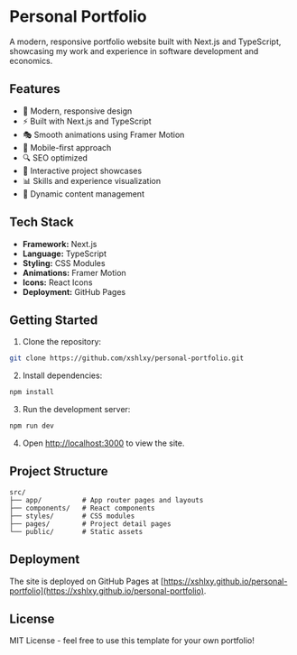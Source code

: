 # Personal Portfolio

A modern, responsive portfolio website built with Next.js and TypeScript, showcasing my work and experience in software development and economics.

## Features

- 🎨 Modern, responsive design
- ⚡ Built with Next.js and TypeScript
- 🎭 Smooth animations using Framer Motion
- 📱 Mobile-first approach
- 🔍 SEO optimized
- 🎯 Interactive project showcases
- 📊 Skills and experience visualization
- 📝 Dynamic content management

## Tech Stack

- **Framework:** Next.js
- **Language:** TypeScript
- **Styling:** CSS Modules
- **Animations:** Framer Motion
- **Icons:** React Icons
- **Deployment:** GitHub Pages

## Getting Started

1. Clone the repository:

```bash
git clone https://github.com/xshlxy/personal-portfolio.git
```

2. Install dependencies:

```bash
npm install
```

3. Run the development server:

```bash
npm run dev
```

4. Open [http://localhost:3000](http://localhost:3000) to view the site.

## Project Structure

```
src/
├── app/          # App router pages and layouts
├── components/   # React components
├── styles/       # CSS modules
├── pages/        # Project detail pages
└── public/       # Static assets
```

## Deployment

The site is deployed on GitHub Pages at [https://xshlxy.github.io/personal-portfolio](https://xshlxy.github.io/personal-portfolio).

## License

MIT License - feel free to use this template for your own portfolio!
